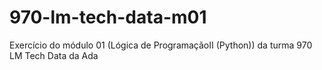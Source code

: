 # 970-lm-tech-data-m01
Exercício do módulo 01 (Lógica de ProgramaçãoII (Python)) da turma 970 LM Tech Data da Ada
